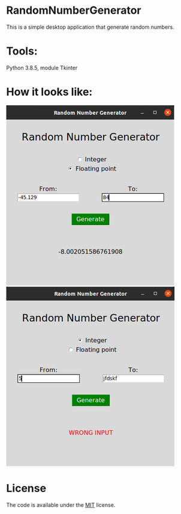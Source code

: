 # RandomNumberGenerator
This is a simple desktop application that generate random numbers.

# Tools:
Python 3.8.5, module Tkinter

# How it looks like:
![image01](images/screenshot_00.png)
![image02](images/screenshot_01.png)

# License
The code is available under the [MIT](LICENSE) license.